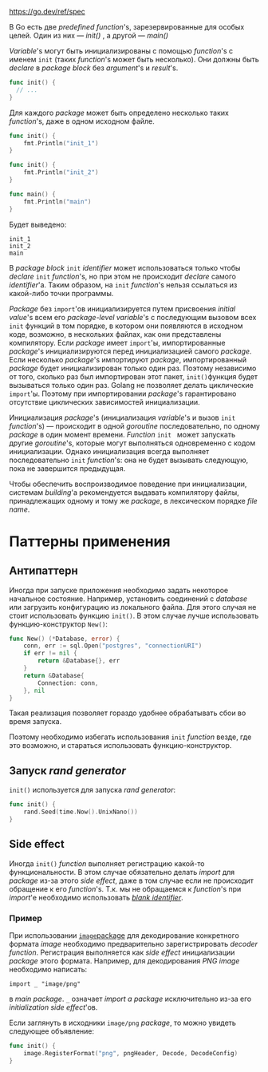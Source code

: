 https://go.dev/ref/spec

В Go есть две *predefined function*'s, зарезервированные для особых целей. Один из них — *init()* , а другой — *main()*

*Variable*'s могут быть инициализированы с помощью *function*'s с именем `init` (таких *function*'s может быть несколько). Они должны быть *declare* в *package block* без *argument*'s и *result*'s.

```go
func init() { 
  // ...
}
```

Для каждого *package* может быть определено несколько таких *function*'s, даже в одном исходном файле. 

```go
func init() {
	fmt.Println("init_1")
}

func init() {
	fmt.Println("init_2")
}

func main() {
	fmt.Println("main")
}
```

Будет выведено:

```
init_1
init_2
main
```



В *package block* `init` *identifier* может использоваться только чтобы *declare* `init` *function*'s, но при этом не происходит *declare* самого *identifier*'а. Таким образом, на `init` *function*'s нельзя ссылаться из какой-либо точки программы.

*Package* без `import`'ов инициализируется путем присвоения *initial value*'s всем его *package-level variable*'s с последующим вызовом всех `init` функций в том порядке, в котором они появляются в исходном коде, возможно, в нескольких файлах, как они представлены компилятору. Если *package* имеет `import`'ы, импортированные *package*'s инициализируются перед инициализацией самого *package*. Если несколько *package*'s импортируют *package*, импортированный *package* будет инициализирован только один раз. Поэтому независимо от того, сколько раз был импортирован этот пакет, `init()`функция будет вызываться только один раз. Golang не позволяет делать циклические `import`'ы. Поэтому при импортировании *package*'s гарантировано отсутствие циклических зависимостей инициализации.

Инициализация *package*'s (инициализация *variable*'s и вызов `init` *function*'s) — происходит в одной *goroutine* последовательно, по одному *package* в один момент времени. *Function* `init ` может запускать другие *goroutine*'s, которые могут выполняться одновременно с кодом инициализации. Однако инициализация всегда выполняет последовательно `init` *function*'s: она не будет вызывать следующую, пока не завершится предыдущая.

Чтобы обеспечить воспроизводимое поведение при инициализации, системам *building*'а рекомендуется выдавать компилятору файлы, принадлежащих одному и тому же *package*, в лексическом порядке *file name*.

# Паттерны применения

## Антипаттерн

Иногда при запуске приложения необходимо задать некоторое начальное состояние. Например, установить соединений с *database* или загрузить конфигурацию из локального файла. Для этого случая не стоит использовать функцию `init()`. В этом случае лучше использовать функцию-конструктор `New()`:

```go
func New() (*Database, error) {
    conn, err := sql.Open("postgres", "connectionURI")
    if err != nil {
        return &Database{}, err
    }
    return &Database{
        Connection: conn,
    }, nil
}
```

Такая реализация позволяет гораздо удобнее обрабатывать сбои во время запуска.

Поэтому необходимо избегать использования `init` *function* везде, где это возможно, и стараться использовать функцию-конструктор.

## Запуск *rand generator*

`init()` используется для запуска *rand generator*:

```go
func init() {
	rand.Seed(time.Now().UnixNano())
}
```

## Side effect

Иногда `init()` *function* выполняет регистрацию какой-то функциональности. В этом случае обязательно делать *import* для *package* из-за этого *side effect*, даже в том случае если не происходит обращение к его *function*'s. Т.к. мы не обращаемся к *function*'s при *import*'е необходимо использовать [*blank identifier*](Lang.go#blank-identifier).

### Пример 

При использовании [`image`package](https://golang.org/pkg/image/) для декодирование конкретного формата *image* необходимо предварительно зарегистрировать *decoder function*. Регистрация выполняется как *side effect* инициализации *package* этого формата. Например, для декодирования *PNG image* необходимо написать:

```
import _ "image/png"
```

в *main package*. `_` означает *import a package* исключительно из-за его *initialization side effect*'ов.

Если заглянуть в исходники `image/png` *package*, то можно увидеть следующее объявление:

```go
func init() {
	image.RegisterFormat("png", pngHeader, Decode, DecodeConfig)
}
```

